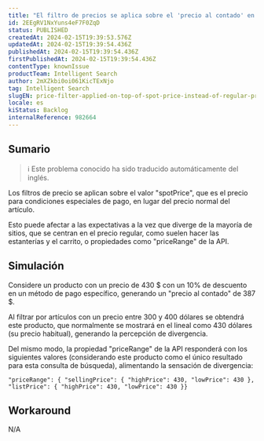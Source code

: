 ```yaml
---
title: "El filtro de precios se aplica sobre el 'precio al contado' en lugar del precio normal"
id: 2EEgRV1NxYuns4eF7F0ZqD
status: PUBLISHED
createdAt: 2024-02-15T19:39:53.576Z
updatedAt: 2024-02-15T19:39:54.436Z
publishedAt: 2024-02-15T19:39:54.436Z
firstPublishedAt: 2024-02-15T19:39:54.436Z
contentType: knownIssue
productTeam: Intelligent Search
author: 2mXZkbi0oi061KicTExNjo
tag: Intelligent Search
slugEN: price-filter-applied-on-top-of-spot-price-instead-of-regular-price
locale: es
kiStatus: Backlog
internalReference: 982664
---
```


## Sumario

>ℹ️ Este problema conocido ha sido traducido automáticamente del inglés.


Los filtros de precio se aplican sobre el valor "spotPrice", que es el precio para condiciones especiales de pago, en lugar del precio normal del artículo.

Esto puede afectar a las expectativas a la vez que diverge de la mayoría de sitios, que se centran en el precio regular, como suelen hacer las estanterías y el carrito, o propiedades como "priceRange" de la API.


##

## Simulación


Considere un producto con un precio de 430 $ con un 10% de descuento en un método de pago específico, generando un "precio al contado" de 387 $.

Al filtrar por artículos con un precio entre 300 y 400 dólares se obtendrá este producto, que normalmente se mostrará en el lineal como 430 dólares (su precio habitual), generando la percepción de divergencia.

Del mismo modo, la propiedad "priceRange" de la API responderá con los siguientes valores (considerando este producto como el único resultado para esta consulta de búsqueda), alimentando la sensación de divergencia:

    "priceRange": { "sellingPrice": { "highPrice": 430, "lowPrice": 430 }, "listPrice": { "highPrice": 430, "lowPrice": 430 }}




## Workaround


N/A





